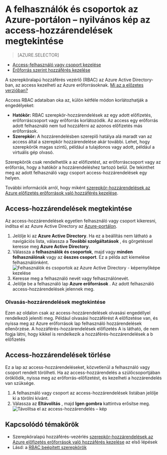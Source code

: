 <properties
    pageTitle="Az access Azure erőforrás-hozzárendelések megtekintése |} Microsoft Azure"
    description="Megtekintheti és kezelheti a bármelyik felhasználó vagy csoport az Azure-portálon szerepköralapú hozzáférés-vezérlés-hozzárendelésekhez"
    services="active-directory"
    documentationCenter=""
    authors="kgremban"
    manager="femila"
    editor="jeffsta"/>

<tags
    ms.service="active-directory"
    ms.devlang="na"
    ms.topic="article"
    ms.tgt_pltfrm="na"
    ms.workload="identity"
    ms.date="10/10/2016"
    ms.author="kgremban"/>

# <a name="view-access-assignments-for-users-and-groups-in-the-azure-portal---public-preview"></a>A felhasználók és csoportok az Azure-portálon – nyilvános kép az access-hozzárendelések megtekintése

> [AZURE.SELECTOR]
- [Access-felhasználó vagy csoport kezelése](role-based-access-control-manage-assignments.md)
- [Erőforrás szerint hozzáférés kezelése](role-based-access-control-configure.md)

A szerepköralapú hozzáférés vezérlő (RBAC) az Azure Active Directory-ban, az access kezelheti az Azure erőforrásoknak. [Mi az a előzetes verzióban?](active-directory-preview-explainer.md)

Access RBAC adataiban oka az, külön kétféle módon korlátozhatják a engedélyeket:

- **Hatókör:** RBAC szerepkör-hozzárendelések az egy adott előfizetés, erőforráscsoport vagy erőforrás korlátozódik. Az access egy erőforrás adott felhasználó nem tud hozzáférni az azonos előfizetés más erőforrások.
- **Szerepkör:** A hozzárendelésben szereplő hatálya alá maradt van az access által a szerepkör hozzárendelése akár további. Lehet, hogy szerepkörök magas szintű, például a tulajdonos vagy adott, például a virtuális gép olvasó.

Szerepkörök csak rendelhetők a az előfizetést, az erőforráscsoport vagy az erőforrás, hogy a hatókör a hozzárendeléshez tartozó belül. De tekinthet meg az adott felhasználó vagy csoport access-hozzárendelések egy helyen.

További információk arról, hogy miként [szerepkör-hozzárendelések az Azure előfizetés erőforrások való hozzáférés kezelése](role-based-access-control-configure.md).

##  <a name="view-access-assignments"></a>Access-hozzárendelések megtekintése

Az access-hozzárendelések egyetlen felhasználó vagy csoport kikeresni, indítsa el az Azure Active Directory az [Azure-portálon](http://portal.azure.com).

1. Jelölje ki az **Azure Active Directory**. Ha ez a beállítás nem látható a navigációs lista, válassza a **További szolgáltatások** , és görgetéssel keresse meg **Azure Active Directory**.
2. Válassza a **felhasználók és csoportok**, majd vagy **minden felhasználónak** vagy az **összes csoport**. Ez a példa azt kiemelése felhasználónként.
    ![Felhasználók és csoportok az Azure Active Directory - képernyőképe kezelése](./media/role-based-access-control-manage-assignments/rbac_users_groups.png)
3. Keresse meg a felhasználó nevét vagy felhasználónevét.
4. Jelölje be a felhasználó lap **Azure erőforrások** . Az adott felhasználó access-hozzárendelések jelennek meg.

### <a name="read-permissions-to-view-assignments"></a>Olvasás-hozzárendelések megtekintése

Ezen az oldalon csak az access-hozzárendelések olvasási engedéllyel rendelkező jeleníti meg. Például olvasási hozzáférést A előfizetése van, és nyissa meg az Azure erőforrások lap felhasználó hozzárendelések ellenőrzése. A hozzáférés-hozzárendelések előfizetés A is látható, de nem fogja látni, hogy kikkel is rendelkezik a hozzáférés-hozzárendelések a b előfizetés

## <a name="delete-access-assignments"></a>Access-hozzárendelések törlése

Ez a lap az access-hozzárendeléseket, közvetlenül a felhasználó vagy csoport rendelt törölheti. Ha az access-hozzárendelés a szülőcsoportjában öröklődik, nyissa meg az erőforrás-előfizetést, és kezelheti a hozzárendelés van szüksége.

1. A felhasználó vagy csoport az access-hozzárendelések listában jelölje ki a törölni kívánt.
2. Válassza az **Eltávolítás** , majd **Igen gombra** kattintva erősítse meg.
    ![Távolítsa el az access-hozzárendelés – kép](./media/role-based-access-control-manage-assignments/delete_assignment.png)

## <a name="related-topics"></a>Kapcsolódó témakörök

- Szerepköralapú hozzáférés-vezérlés [szerepkör-hozzárendelések az Azure előfizetés erőforrások való hozzáférés kezelése](role-based-access-control-configure.md) az első lépések
- Lásd: a [RBAC beépített szerepkörök](role-based-access-built-in-roles.md)
